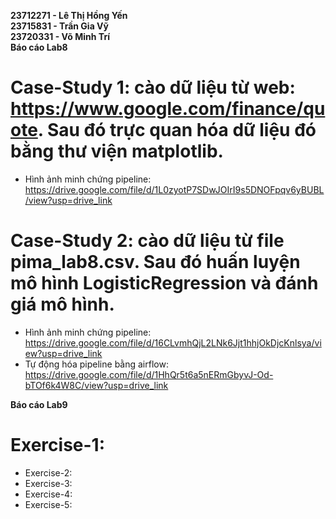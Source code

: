 **23712271 - Lê Thị Hồng Yến**  
**23715831 - Trần Gia Vỹ**  
**23720331 - Võ Minh Trí**  
**Báo cáo Lab8**  
# Case-Study 1: cào dữ liệu từ web: https://www.google.com/finance/quote. Sau đó trực quan hóa dữ liệu đó bằng thư viện matplotlib.
  - Hình ảnh minh chứng pipeline: https://drive.google.com/file/d/1L0zyotP7SDwJOIrI9s5DNOFpqv6yBUBL/view?usp=drive_link
# Case-Study 2: cào dữ liệu từ file pima_lab8.csv. Sau đó huấn luyện mô hình LogisticRegression và đánh giá mô hình.
  - Hình ảnh minh chứng pipeline: https://drive.google.com/file/d/16CLvmhQjL2LNk6Jjt1hhjOkDjcKnlsya/view?usp=drive_link
- Tự động hóa pipeline bằng airflow: https://drive.google.com/file/d/1HhQr5t6a5nERmGbyvJ-Od-bTOf6k4W8C/view?usp=drive_link

**Báo cáo Lab9** 
# Exercise-1:
  
- Exercise-2:
- Exercise-3:
- Exercise-4:
- Exercise-5:
